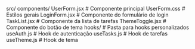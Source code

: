 src/
  components/
    UserForm.jsx          # Componente principal
    UserForm.css          # Estilos gerais
    LoginForm.jsx         # Componente do formulário de login
    TaskList.jsx          # Componente da lista de tarefas
    ThemeToggle.jsx       # Componente do botão de tema
    hooks/                # Pasta para hooks personalizados
      useAuth.js          # Hook de autenticação
      useTasks.js         # Hook de tarefas
      useTheme.js         # Hook de tema

      